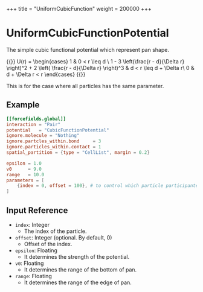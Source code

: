 +++
title = "UniformCubicFunction"
weight = 200000
+++

# UniformCubicFunctionPotential

The simple cubic functional potential which represent pan shape.

{{<katex display>}}
U(r) = \begin{cases}
1 & 0 < r \leq d \\
1 - 3 \left(\frac{r - d}{\Delta r} \right)^2 + 2 \left( \frac{r - d}{\Delta r} \right)^3 & d < r \leq d + \Delta r\\
0 & d + \Delta r < r
\end{cases}
{{</katex>}}

This is for the case where all particles has the same parameter.

## Example

```toml
[[forcefields.global]]
interaction = "Pair"
potential   = "CubicFunctionPotential"
ignore.molecule = "Nothing"
ignore.partcles_within.bond     = 3
ignore.particles_within.contact = 1
spatial_partition = {type = "CellList", margin = 0.2}

epsilon = 1.0
v0      = 9.0
range   = 10.0
parameters = [
    {index = 0, offset = 100}, # to control which particle participantes
]
```

## Input Reference

- `index`: Integer
  - The index of the particle.
- `offset`: Integer (optional. By default, 0)
  - Offset of the index.
- `epsilon`: Floating
  - It determines the strength of the potential.
- `v0`: Floating
  - It determines the range of the bottom of pan.
- `range`: Floating
  - It determines the range of the edge of pan.
